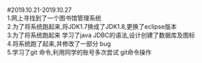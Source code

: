#2019.10.21-2019.10.27  
1.网上寻找到了一个图书馆管理系统   
2.为了将系统跑起来,将JDK1.7换成了JDK1.8,更换了eclipse版本   
3.为了将系统跑起来 学习了java JDBC的语法,设计创建了数据库及图标  
4.将系统跑了起来,并修改了一部分 bug  
5.学习了git 命令,利用同学的账号多次尝试 git命令操作  

